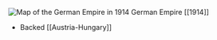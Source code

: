 
![Map of the German Empire in 1914](https://nzhistory.govt.nz/files/styles/fullsize/public/German_Empire_1000.jpg?itok=02a5JPH4)
German Empire [[1914]]

- Backed [[Austria-Hungary]]



